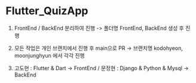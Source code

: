 # Flutter_QuizApp

1. FrontEnd / BackEnd 분리하여 진행
   -> 폴더명 FrontEnd, BackEnd 생성 후 진행

2. 모든 작업은 개인 브랜치에서 진행 후 main으로 PR
   -> 브랜치명 kodohyeon, moonjunghyun 에서 각각 진행
   
3. 고도현 : Flutter & Dart -> FrontEnd / 문정현 : Django & Python & Mysql -> BackEnd
